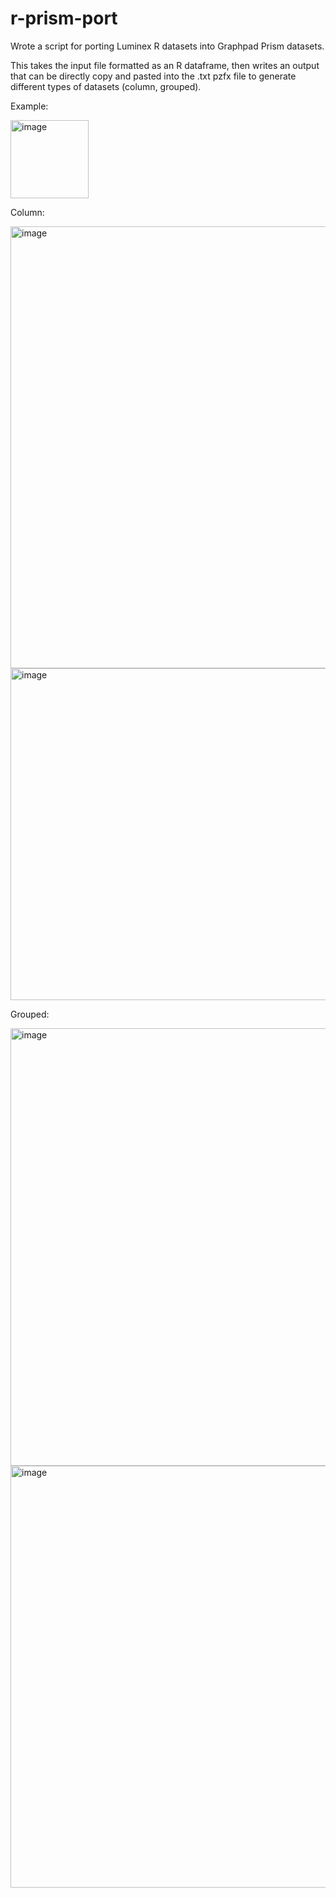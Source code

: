 # r-prism-port
Wrote a script for porting Luminex R datasets into Graphpad Prism datasets.

This takes the input file formatted as an R dataframe, then writes an output that can be directly copy and pasted into the .txt pzfx file to generate different types of datasets (column, grouped).

Example:

<img width="125" alt="image" src="https://github.com/xihuiyin/r-prism-port/assets/36392508/0bfec193-0824-4d45-a977-2750b3872486">

Column:

<img width="707" alt="image" src="https://github.com/xihuiyin/r-prism-port/assets/36392508/36589ffb-3236-4a57-9f61-05e0fe59736c">

<img width="531" alt="image" src="https://github.com/xihuiyin/r-prism-port/assets/36392508/e166e27d-7a60-4cfc-9e4c-12a75dbd5df1">

Grouped: 

<img width="700" alt="image" src="https://github.com/xihuiyin/r-prism-port/assets/36392508/e52f7815-9342-450b-9fbb-f9032c9283e8">

<img width="675" alt="image" src="https://github.com/xihuiyin/r-prism-port/assets/36392508/8dec0834-a3d5-4254-bc9c-74d476fe9592">
